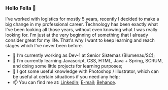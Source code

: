 ### Hello Fella 👋

I've worked with logistics for mostly 5 years, recently I decided to make a big change in my professional career.
Technology has been exactly what I've been looking all those years, without even knowing what I was really looking for.
I'm just at the very beginning of something that I already consider great for my life.
That's why I want to keep learning and reach stages which I've never been before.

- 🔭 I’m currently working as Dev-1 at Senior Sistemas (Blumenau/SC);
- 🌱 I’m currently learning Javascript, CSS, HTML, Java + Spring, SCRUM, and doing some little projects for learning purposes; 
- 💬 I got some useful knowledge with Photoshop / Illustrator, which can be useful at certain situations if you need any help;
- 📫 You can find me at:
[Linkedin](https://www.linkedin.com/in/gabriel-felipe-werner-4738ba104/);
[E-mail](mailto:gabriel_gfw@hotmail.com);
[Behance](https://www.behance.net/gabrielfw).
